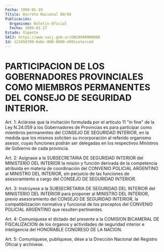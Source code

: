 ```yaml
---
Fecha: 1994-01-19
Título: Decreto Nacional 80/94
Publicación:
  Organismo: Boletín Oficial
  Fecha: 1994-01-27
Estado: Vigente
SAIJ: https://www.saij.gob.ar/DN19940000080
Id: 123456789-0abc-080-0000-4991soterced
---
```

# PARTICIPACION DE LOS GOBERNADORES PROVINCIALES COMO MIEMBROS PERMANENTES DEL CONSEJO DE SEGURIDAD INTERIOR.

<a id="1"></a>
Art. 1: Aclárase que la invitación formulada por el artículo 11 "in  fine"  de  la Ley N.24.059 a los Gobernadores de Provincias es para participar como  miembros permanentes del CONSEJO DE SEGURIDAD INTERIOR, en la medida  que  los  mismos soliciten su incorporación al referido organismo asesor, cuyas  funciones podrán ser delegadas en  los  respectivos  Ministros  de  Gobierno  de  cada  provincia.

<a id="2"></a>
Art.  2: Asígnase a la SUBSECRETARIA DE SEGURIDAD INTERIOR del MINISTERIO  DEL  INTERIOR  la  misión  y  función  derivada  de  la competencia atribuida  en  materia  de  coordinación  del  CONVENIO POLICIAL  ARGENTINO al MINISTRO DEL INTERIOR, sin perjuicio de  las funciones  de  asesoramiento  a  cargo  del  CONSEJO  DE  SEGURIDAD INTERIOR.

<a id="3"></a>
Art. 3: Instrúyese a la SUBSECRETARIA DE SEGURIDAD DEL INTERIOR del    MINISTERIO  DEL  INTERIOR  para  proponer  al  MINISTRO  DEL INTERIOR,  previo  asesoramiento del CONSEJO DE SEGURIDAD INTERIOR, la compatibilización  normativa  y  funcional  de los preceptos del CONVENIO POLICIAL ARGENTINO que resulten pertinentes.

<a id="4"></a>
Art.  4:  Comuníquese  el  dictado  del presente a la COMISION BICAMERAL  DE  FISCALIZACION  de  los  órganos   y  actividades  de seguridad  interior  e  inteligencia del HONORABLE CONGRESO  DE  LA NACION.

<a id="5"></a>
Art.  5: Comuníquese, publíquese, dése a la Dirección Nacional del Registro Oficial y archívese.